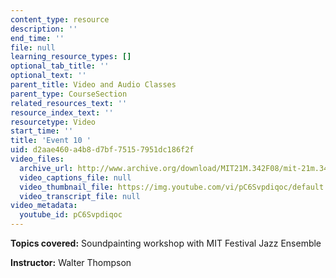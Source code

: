 ```yaml
---
content_type: resource
description: ''
end_time: ''
file: null
learning_resource_types: []
optional_tab_title: ''
optional_text: ''
parent_title: Video and Audio Classes
parent_type: CourseSection
related_resources_text: ''
resource_index_text: ''
resourcetype: Video
start_time: ''
title: 'Event 10 '
uid: d2aae460-a4b8-d7bf-7515-7951dc186f2f
video_files:
  archive_url: http://www.archive.org/download/MIT21M.342F08/mit-21m.342-f08-Evening_Workshop_300k.mp4
  video_captions_file: null
  video_thumbnail_file: https://img.youtube.com/vi/pC6Svpdiqoc/default.jpg
  video_transcript_file: null
video_metadata:
  youtube_id: pC6Svpdiqoc
---
```


**Topics covered:** Soundpainting workshop with MIT Festival Jazz Ensemble

**Instructor:** Walter Thompson